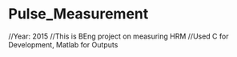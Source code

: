 # Pulse_Measurement
//Year: 2015
//This is BEng project on measuring HRM
//Used C for Development, Matlab for Outputs
